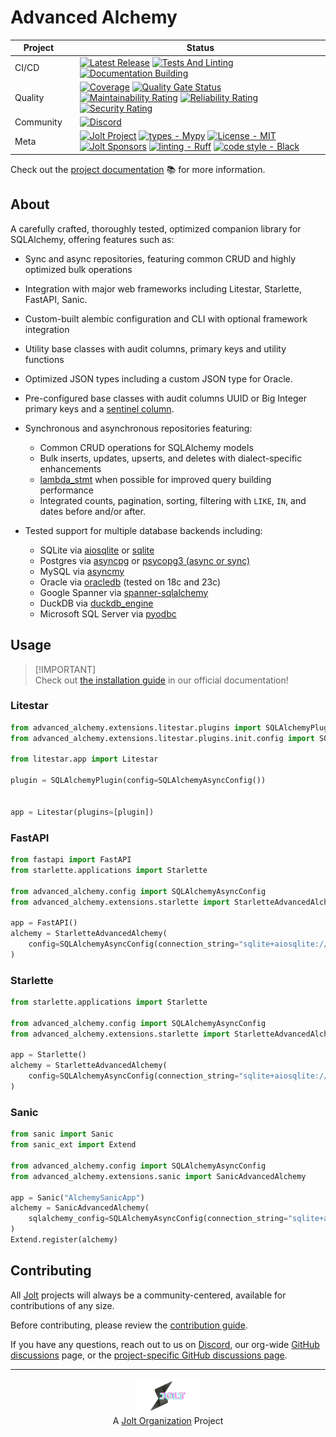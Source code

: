 # Advanced Alchemy

<div align="center">

| Project   |     | Status                                                                                                                                                                                                                                                                                                                                                                                                                                                                                                                                                                                                                                                                                                                                                                                                                                                                                                                                                                                                                                           |
| --------- | :-- | ------------------------------------------------------------------------------------------------------------------------------------------------------------------------------------------------------------------------------------------------------------------------------------------------------------------------------------------------------------------------------------------------------------------------------------------------------------------------------------------------------------------------------------------------------------------------------------------------------------------------------------------------------------------------------------------------------------------------------------------------------------------------------------------------------------------------------------------------------------------------------------------------------------------------------------------------------------------------------------------------------------------------------------------------ |
| CI/CD     |     | [![Latest Release](https://github.com/jolt-org/advanced-alchemy/actions/workflows/publish.yaml/badge.svg)](https://github.com/jolt-org/advanced-alchemy/actions/workflows/publish.yaml) [![Tests And Linting](https://github.com/jolt-org/advanced-alchemy/actions/workflows/ci.yaml/badge.svg)](https://github.com/jolt-org/advanced-alchemy/actions/workflows/ci.yaml) [![Documentation Building](https://github.com/jolt-org/advanced-alchemy/actions/workflows/docs.yaml/badge.svg)](https://github.com/jolt-org/advanced-alchemy/actions/workflows/docs.yaml)                                                                                                                                                                                                                                                                                                                                                                                                                                                                               |
| Quality   |     | [![Coverage](https://sonarcloud.io/api/project_badges/measure?project=jolt-org_advanced-alchemy&metric=coverage)](https://sonarcloud.io/summary/new_code?id=jolt-org_advanced-alchemy) [![Quality Gate Status](https://sonarcloud.io/api/project_badges/measure?project=jolt-org_advanced-alchemy&metric=alert_status)](https://sonarcloud.io/summary/new_code?id=jolt-org_advanced-alchemy) [![Maintainability Rating](https://sonarcloud.io/api/project_badges/measure?project=jolt-org_advanced-alchemy&metric=sqale_rating)](https://sonarcloud.io/summary/new_code?id=jolt-org_advanced-alchemy) [![Reliability Rating](https://sonarcloud.io/api/project_badges/measure?project=jolt-org_advanced-alchemy&metric=reliability_rating)](https://sonarcloud.io/summary/new_code?id=jolt-org_advanced-alchemy) [![Security Rating](https://sonarcloud.io/api/project_badges/measure?project=jolt-org_advanced-alchemy&metric=security_rating)](https://sonarcloud.io/summary/new_code?id=jolt-org_advanced-alchemy)                            |
| Community |     | [![Discord](https://img.shields.io/discord/1149784127659319356?labelColor=F50057&color=202020&label=chat%20on%20discord&logo=discord&logoColor=202020)](https://discord.gg/XpFNTjjtTK)                                                                                                                                                                                                                                                                                                                                                                                                                                                                                                                                                                                                                                                                                                                                                                                                                                                           |
| Meta      |     | [![Jolt Project](https://img.shields.io/badge/Jolt%20Org-%E2%AD%90-F50057.svg?logo=python&labelColor=F50057&color=202020&logoColor=202020)](https://github.com/jolt-org/) [![types - Mypy](https://img.shields.io/badge/types-Mypy-F50057.svg?logo=python&labelColor=F50057&color=202020&logoColor=202020)](https://github.com/python/mypy) [![License - MIT](https://img.shields.io/badge/license-MIT-F50057.svg?logo=python&labelColor=F50057&color=202020&logoColor=202020)](https://spdx.org/licenses/) [![Jolt Sponsors](https://img.shields.io/badge/Sponsor-%E2%9D%A4-%23202020.svg?&logo=github&logoColor=202020&labelColor=F50057)](https://github.com/sponsors/jolt-org) [![linting - Ruff](https://img.shields.io/endpoint?url=https://raw.githubusercontent.com/charliermarsh/ruff/main/assets/badge/v2.json&labelColor=F50057)](https://github.com/astral-sh/ruff) [![code style - Black](https://img.shields.io/badge/code%20style-black-000000.svg?logo=python&labelColor=F50057&logoColor=202020)](https://github.com/psf/black) |

</div>

Check out the [project documentation][project-docs] 📚 for more information.

## About

A carefully crafted, thoroughly tested, optimized companion library for SQLAlchemy,
offering features such as:

- Sync and async repositories, featuring common CRUD and highly optimized bulk operations
- Integration with major web frameworks including Litestar, Starlette, FastAPI, Sanic.
- Custom-built alembic configuration and CLI with optional framework integration
- Utility base classes with audit columns, primary keys and utility functions
- Optimized JSON types including a custom JSON type for Oracle.

- Pre-configured base classes with audit columns UUID or Big Integer primary keys and
  a [sentinel column](https://docs.sqlalchemy.org/en/20/core/connections.html#configuring-sentinel-columns>).
- Synchronous and asynchronous repositories featuring:
  - Common CRUD operations for SQLAlchemy models
  - Bulk inserts, updates, upserts, and deletes with dialect-specific enhancements
  - [lambda_stmt](https://docs.sqlalchemy.org/en/20/core/sqlelement.html#sqlalchemy.sql.expression.lambda_stmt) when possible
    for improved query building performance
  - Integrated counts, pagination, sorting, filtering with `LIKE`, `IN`, and dates before and/or after.
- Tested support for multiple database backends including:

  - SQLite via [aiosqlite](https://aiosqlite.omnilib.dev/en/stable/) or [sqlite](https://docs.python.org/3/library/sqlite3.html)
  - Postgres via [asyncpg](https://magicstack.github.io/asyncpg/current/) or [psycopg3 (async or sync)](https://www.psycopg.org/psycopg3/)
  - MySQL via [asyncmy](https://github.com/long2ice/asyncmy)
  - Oracle via [oracledb](https://oracle.github.io/python-oracledb/) (tested on 18c and 23c)
  - Google Spanner via [spanner-sqlalchemy](https://github.com/googleapis/python-spanner-sqlalchemy/)
  - DuckDB via [duckdb_engine](https://github.com/Mause/duckdb_engine>)
  - Microsoft SQL Server via [pyodbc](https://github.com/mkleehammer/pyodbc>)

## Usage

> [!IMPORTANT]\
> Check out [the installation guide][install-guide] in our official documentation!

### Litestar

```python
from advanced_alchemy.extensions.litestar.plugins import SQLAlchemyPlugin
from advanced_alchemy.extensions.litestar.plugins.init.config import SQLAlchemyAsyncConfig

from litestar.app import Litestar

plugin = SQLAlchemyPlugin(config=SQLAlchemyAsyncConfig())


app = Litestar(plugins=[plugin])

```

### FastAPI

```python
from fastapi import FastAPI
from starlette.applications import Starlette

from advanced_alchemy.config import SQLAlchemyAsyncConfig
from advanced_alchemy.extensions.starlette import StarletteAdvancedAlchemy

app = FastAPI()
alchemy = StarletteAdvancedAlchemy(
    config=SQLAlchemyAsyncConfig(connection_string="sqlite+aiosqlite:///test.sqlite"), app=app,
)
```

### Starlette

```python
from starlette.applications import Starlette

from advanced_alchemy.config import SQLAlchemyAsyncConfig
from advanced_alchemy.extensions.starlette import StarletteAdvancedAlchemy

app = Starlette()
alchemy = StarletteAdvancedAlchemy(
    config=SQLAlchemyAsyncConfig(connection_string="sqlite+aiosqlite:///test.sqlite"), app=app,
)
```

### Sanic

```python
from sanic import Sanic
from sanic_ext import Extend

from advanced_alchemy.config import SQLAlchemyAsyncConfig
from advanced_alchemy.extensions.sanic import SanicAdvancedAlchemy

app = Sanic("AlchemySanicApp")
alchemy = SanicAdvancedAlchemy(
    sqlalchemy_config=SQLAlchemyAsyncConfig(connection_string="sqlite+aiosqlite:///test.sqlite"),
)
Extend.register(alchemy)
```

## Contributing

All [Jolt][jolt-org] projects will always be a community-centered, available for contributions of any size.

Before contributing, please review the [contribution guide][contributing].

If you have any questions, reach out to us on [Discord][discord], our org-wide [GitHub discussions][jolt-discussions] page,
or the [project-specific GitHub discussions page][project-discussions].

<hr>

<!-- markdownlint-disable -->
<p align="center">
  <!-- github-banner-start -->
  <img src="https://raw.githubusercontent.com/jolt-org/meta/2901c9c5c5895a83fbfa56944c33bca287f88d42/branding/SVG%20-%20Transparent/logo-full-wide.svg" alt="Litestar Logo - Light" width="20%" height="auto" />
  <br>A <a href="https://github.com/jolt-org">Jolt Organization</a> Project
  <!-- github-banner-end -->
</p>

[jolt-org]: https://github.com/jolt-org
[contributing]: https://docs.advanced-alchemy.jolt.rs/latest/contribution-guide.html
[discord]: https://discord.gg/XpFNTjjtTK
[jolt-discussions]: https://github.com/orgs/jolt-org/discussions
[project-discussions]: https://github.com/jolt-org/advanced-alchemy/discussions
[project-docs]: https://docs.advanced-alchemy.jolt.rs
[install-guide]: https://docs.advanced-alchemy.jolt.rs/latest/#installation
